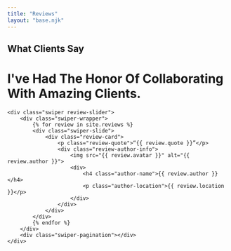 ```yaml
---
title: "Reviews"
layout: "base.njk"
---
```

<div class="container py-5">
    <div class="text-center" style="max-width: 700px; margin: auto;">
        <h2 class="text-accent">What Clients Say</h2>
        <h1 class="display-5 fw-bold mb-5">I've Had The Honor Of Collaborating With Amazing Clients.</h1>
    </div>

    <div class="swiper review-slider">
        <div class="swiper-wrapper">
            {% for review in site.reviews %}
            <div class="swiper-slide">
                <div class="review-card">
                    <p class="review-quote">“{{ review.quote }}”</p>
                    <div class="review-author-info">
                        <img src="{{ review.avatar }}" alt="{{ review.author }}">
                        <div>
                            <h4 class="author-name">{{ review.author }}</h4>
                            <p class="author-location">{{ review.location }}</p>
                        </div>
                    </div>
                </div>
            </div>
            {% endfor %}
        </div>
        <div class="swiper-pagination"></div>
    </div>
</div>

